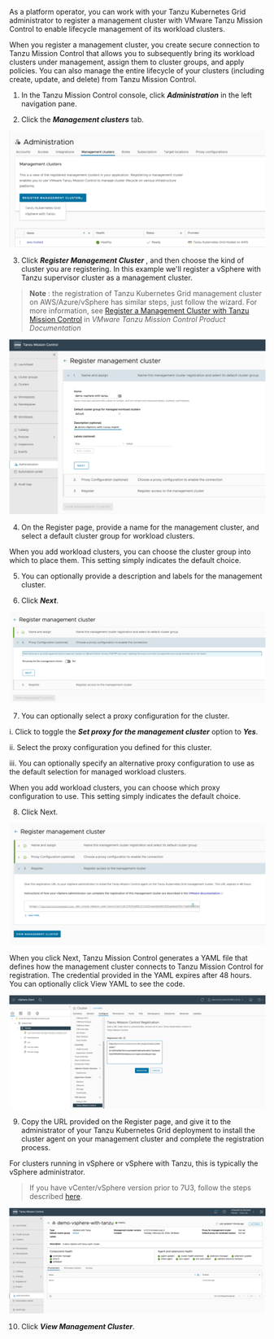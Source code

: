 As a platform operator, you can work with your Tanzu Kubernetes Grid administrator to register a management cluster with VMware Tanzu Mission Control to enable lifecycle management of its workload clusters.

When you register a management cluster, you create secure connection to Tanzu Mission Control that allows you to subsequently bring its workload clusters under management, assign them to cluster groups, and apply policies. You can also manage the entire lifecycle of your clusters (including create, update, and delete) from Tanzu Mission Control.

1. In the Tanzu Mission Control console, click **_Administration_** in the left navigation pane.

2. Click the **_Management clusters_** tab.

![](images/mgmtcluster.png)

3. Click **_Register Management Cluster_** , and then choose the kind of cluster you are registering. In this example we'll register a vSphere with Tanzu supervisor cluster as a management cluster.

>**Note** : the registration of Tanzu Kubernetes Grid management cluster on AWS/Azure/vSphere has similar steps, just follow the wizard. For more information, see [Register a Management Cluster with Tanzu Mission Control](ttps://docs.vmware.com/en/VMware-Tanzu-Mission-Control/services/tanzumc-using/GUID-EB507AAF-5F4F-400F-9623-BA611233E0BD.html) in _VMware Tanzu Mission Control Product Documentation_

![](images/mgmtcluster-vspsher-reg-1.png)

4. On the Register page, provide a name for the management cluster, and select a default cluster group for workload clusters.

When you add workload clusters, you can choose the cluster group into which to place them. This setting simply indicates the default choice.

5. You can optionally provide a description and labels for the management cluster.

6. Click **_Next_**.

![](images/mgmtcluster-vspsher-reg-2.png)

7. You can optionally select a proxy configuration for the cluster.

  i. Click to toggle the **_Set proxy for the management cluster_**  option to **_Yes_**.

  ii. Select the proxy configuration you defined for this cluster.

  iii. You can optionally specify an alternative proxy configuration to use as the default selection for managed workload clusters.

When you add workload clusters, you can choose which proxy configuration to use. This setting simply indicates the default choice.

8. Click Next.

![](images/mgmtcluster-vspsher-reg-3.png)

When you click Next, Tanzu Mission Control generates a YAML file that defines how the management cluster connects to Tanzu Mission Control for registration. The credential provided in the YAML expires after 48 hours. You can optionally click View YAML to see the code.

![](images/mgmtcluster-vspsher-reg-4.png)

9. Copy the URL provided on the Register page, and give it to the administrator of your Tanzu Kubernetes Grid deployment to install the cluster agent on your management cluster and complete the registration process.

For clusters running in vSphere or vSphere with Tanzu, this is typically the vSphere administrator.

>If you have vCenter/vSphere version prior to 7U3, follow the steps described [here](ttps://docs.vmware.com/en/VMware-Tanzu-Mission-Control/services/tanzumc-using/GUID-CC6E721E-43BF-4066-AA0A-F744280D6A03.html).

![](images/mgmtcluster-vspsher-reg-5.png)

10. Click **_View Management Cluster_**.
